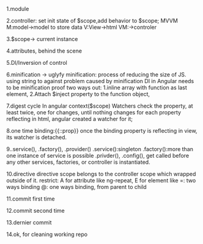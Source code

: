 1.module

2.controller: set init state of $scope,add behavior to $scope;
MVVM
M:model->model to store data
V:View->html
VM:->controler

3.$scope-> current instance

4.attributes, behind the scene

5.DI/Inversion of control

6.minification -> uglyfy
minification: process of reducing the size of JS.
using string to against problem caused by minification
DI in Angular needs to be minification proof
two ways out:
1.inline array with function as last element,
2.Attach $inject property to the function object,


7.digest cycle
In angular context($scope)
Watchers check the property, at least twice, one for changes, until nothing changes
for each property reflecting in html, angular created a watcher for it;

8.one time binding:{{::prop}}
once the binding property is reflecting in view, its watcher is detached.

9..service(), .factory(), .provider()
.service():singleton
.factory():more than one instance of service is possible
.privder(),
.config(), get called before any other services, factories, or controller is instantiated.

10.directive
directive scope belongs to the controller scope which wrapped outside of it.
restrict: A for attribute like ng-repeat, E for element like <filter-top>
=: two ways binding
@: one ways binding, from parent to child

11.commit first time

12.commit second time

13.dernier commit

14.ok, for cleaning working repo





